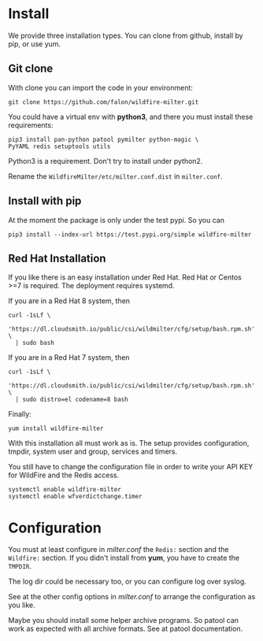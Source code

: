 # Install

We provide three installation types. You can clone from github,
install by pip, or use yum.

## Git clone
With clone you can import the code in your environment:

    git clone https://github.com/falon/wildfire-milter.git

You could have a virtual env with **python3**, and there you must
install these requirements:

    pip3 install pan-python patool pymilter python-magic \
    PyYAML redis setuptools utils

Python3 is a requirement. Don't try to install under python2.

Rename the `WildfireMilter/etc/milter.conf.dist` in `milter.conf`.
    
## Install with pip

At the moment the package is only under the test pypi. So you can

    pip3 install --index-url https://test.pypi.org/simple wildfire-milter

## Red Hat Installation

If you like there is an easy installation under Red Hat.
Red Hat or Centos >=7 is required. The deployment requires systemd.

If you are in a Red Hat 8 system, then

    curl -1sLf \
      'https://dl.cloudsmith.io/public/csi/wildmilter/cfg/setup/bash.rpm.sh' \
      | sudo bash
    
If you are in a Red Hat 7 system, then

    curl -1sLf \
      'https://dl.cloudsmith.io/public/csi/wildmilter/cfg/setup/bash.rpm.sh' \
      | sudo distro=el codename=8 bash

Finally:

    yum install wildfire-milter

With this installation all must work as is. The setup provides configuration,
 tmpdir, system user and group, services and timers.

You still have to change the configuration file in order to write
your API KEY for WildFire and the Redis access.

    systemctl enable wildfire-milter
    systemctl enable wfverdictchange.timer

# Configuration
You must at least configure in *milter.conf* the `Redis:` section and the `Wildfire:` section.
If you didn't install from **yum**, you have to create the `TMPDIR`.

The log dir could be necessary too, or you can configure log
over syslog.

See at the other config options in *milter.conf* to arrange the configuration as you like.

Maybe you should install some helper archive programs. So patool can work as expected
with all archive formats. See at patool documentation. 
